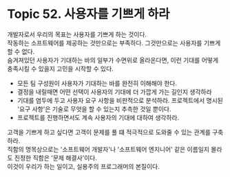 # Topic 52. 사용자를 기쁘게 하라
개발자로서 우리의 목표는 사용자를 기쁘게 하는 것이다.  
작동하는 소프트웨어를 제공하는 것만으로는 부족하다. 그것만으로는 사용자를 기쁘게 할 수 없다.  
숨겨져있던 사용자가 기대하는 바의 일부가 수면위로 올라온다면, 이런 기대를 어떻게 충족시킬 수 있을지 고민을 시작할 수 있다.  
- 모든 팀 구성원이 사용자가 기대하는 바를 완전히 이해해야 한다.
- 결정을 내릴때면 어떤 선택이 사용자의 기대에 더 가깝게 가는 길인지 생각하라
- 기대를 염두에 두고 사용자 요구 사항을 비판적으로 분석하라. 프로젝트에서 명시된 '요구 사항'은 기술로 무엇을 할 수 있는지 추측한 것일 뿐이다.
- 프로젝트를 진행하면서도 계속 사용자의 기대에 대하여 생각하라.

고객을 기쁘게 하고 싶다면 고객이 문제를 풀 떄 적극적으로 도와줄 수 있는 관계를 구축하라.  
직함의 명목상으로는 '소프트웨어 개발자'나 '소프트웨어 엔지니어' 같은 이름일지 몰라도 진정한 직함은 '문제 해결사'이다.  
이것이 우리가 하는 일이고, 실용주의 프로그래머의 본질이다.

